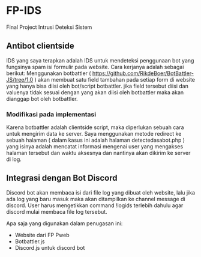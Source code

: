 # FP-IDS
Final Project Intrusi Deteksi Sistem

## Antibot clientside
  IDS yang saya terapkan adalah IDS untuk mendeteksi penggunaan bot yang fungsinya spam isi formulir pada website. Cara kerjanya adalah sebagai berikut: Menggunakan botbattler ( https://github.com/RikdeBoer/BotBattler-JS/tree/1.0 ) akan membuat satu field tambahan pada setiap form di website yang hanya bisa diisi oleh bot/script botbattler. jika field tersebut diisi dan valuenya tidak sesuai dengan yang akan diisi oleh botbattler maka akan dianggap bot oleh botbattler.
### Modifikasi pada implementasi
  Karena botbattler adalah clientside script, maka diperlukan sebuah cara untuk mengirim data ke server. Saya menggunakan metode redirect ke sebuah halaman ( dalam kasus ini adalah halaman detectedasabot.php ) yang isinya adalah mencatat informasi mengenai user yang mengakses halaman tersebut dan waktu aksesnya dan nantinya akan dikirim ke server di log.

## Integrasi dengan Bot Discord
  Discord bot akan membaca isi dari file log yang dibuat oleh website, lalu jika ada log yang baru masuk maka akan ditampilkan ke channel message di discord. User harus mengetikkan command !logids terlebih dahulu agar discord mulai membaca file log tersebut.
  
  Apa saja yang digunakan dalam penugasan ini:
  - Website dari FP Pweb
  - Botbattler.js
  - Discord.js untuk discord bot
 
